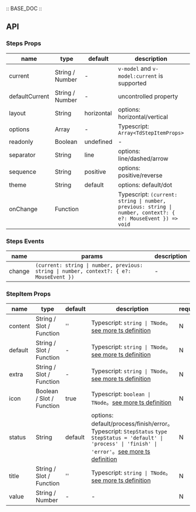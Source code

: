 :: BASE_DOC ::

## API

### Steps Props

name | type | default | description | required
-- | -- | -- | -- | --
current | String / Number | - | `v-model` and `v-model:current` is supported | N
defaultCurrent | String / Number | - | uncontrolled property | N
layout | String | horizontal | options: horizontal/vertical | N
options | Array | - | Typescript: `Array<TdStepItemProps>` | N
readonly | Boolean | undefined | \- | N
separator | String | line | options: line/dashed/arrow | N
sequence | String | positive | options: positive/reverse | N
theme | String | default | options: default/dot | N
onChange | Function |  | Typescript: `(current: string \| number, previous: string \| number, context?: { e?: MouseEvent }) => void`<br/> | N

### Steps Events

name | params | description
-- | -- | --
change | `(current: string \| number, previous: string \| number, context?: { e?: MouseEvent })` | \-


### StepItem Props

name | type | default | description | required
-- | -- | -- | -- | --
content | String / Slot / Function | '' | Typescript: `string \| TNode`。[see more ts definition](https://github.com/Tencent/tdesign-vue-next/blob/develop/packages/components/common.ts) | N
default | String / Slot / Function | - | Typescript: `string \| TNode`。[see more ts definition](https://github.com/Tencent/tdesign-vue-next/blob/develop/packages/components/common.ts) | N
extra | String / Slot / Function | - | Typescript: `string \| TNode`。[see more ts definition](https://github.com/Tencent/tdesign-vue-next/blob/develop/packages/components/common.ts) | N
icon | Boolean / Slot / Function | true | Typescript: `boolean \| TNode`。[see more ts definition](https://github.com/Tencent/tdesign-vue-next/blob/develop/packages/components/common.ts) | N
status | String | default | options: default/process/finish/error。Typescript: `StepStatus` `type StepStatus = 'default' \| 'process' \| 'finish' \| 'error'`。[see more ts definition](https://github.com/Tencent/tdesign-vue-next/blob/develop/packages/components/steps/type.ts) | N
title | String / Slot / Function | '' | Typescript: `string \| TNode`。[see more ts definition](https://github.com/Tencent/tdesign-vue-next/blob/develop/packages/components/common.ts) | N
value | String / Number | - | \- | N
